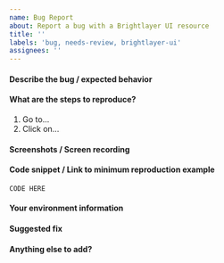 ```yaml
---
name: Bug Report
about: Report a bug with a Brightlayer UI resource
title: ''
labels: 'bug, needs-review, brightlayer-ui'
assignees: ''
---
```


#### Describe the bug / expected behavior

#### What are the steps to reproduce?

1. Go to...
2. Click on...

#### Screenshots / Screen recording

#### Code snippet / Link to minimum reproduction example

<!-- Please include a minimum code snippet (if relevant) that shows the bug, or link to a codesandbox or other running example where it can be observed -->

```
CODE HERE
```

#### Your environment information

<!-- Describe any relevant environment information (e.g., Operating System, Library version number, browser used, etc.) where the issue was discovered -->

#### Suggested fix

<!-- If you have a suggestion for what might be causing the issue or where to look as a starting point, please mention it here -->

#### Anything else to add?
